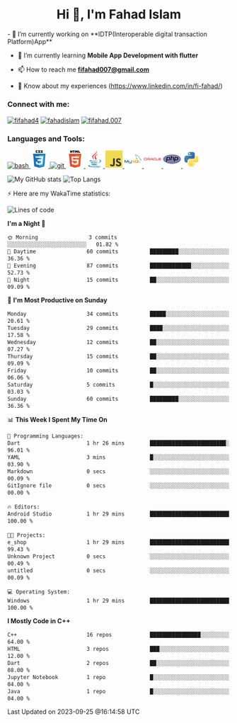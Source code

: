 <h1 align="center">Hi 👋, I'm Fahad Islam</h1>
- 🔭 I’m currently working on **IDTP(Interoperable digital transaction Platform)App**

- 🌱 I’m currently learning **Mobile App Development with flutter**

- 📫 How to reach me **fifahad007@gmail.com**

- 📄 Know about my experiences (https://www.linkedin.com/in/fi-fahad/)

<h3 align="left">Connect with me:</h3>
<p align="left">
<a href="https://twitter.com/fifahad4" target="blank"><img align="center" src="https://raw.githubusercontent.com/rahuldkjain/github-profile-readme-generator/master/src/images/icons/Social/twitter.svg" alt="fifahad4" height="30" width="40" /></a>
<a href="https://www.linkedin.com/in/fi-fahad/" target="blank"><img align="center" src="https://raw.githubusercontent.com/rahuldkjain/github-profile-readme-generator/master/src/images/icons/Social/linked-in-alt.svg" alt="fahadislam" height="30" width="40" /></a>
<a href="https://fb.com/fifahad.007" target="blank"><img align="center" src="https://raw.githubusercontent.com/rahuldkjain/github-profile-readme-generator/master/src/images/icons/Social/facebook.svg" alt="fifahad.007" height="30" width="40" /></a>
</p>

<h3 align="left">Languages and Tools:</h3>
<p align="left"> <a href="https://www.gnu.org/software/bash/" target="_blank" rel="noreferrer"> <img src="https://www.vectorlogo.zone/logos/gnu_bash/gnu_bash-icon.svg" alt="bash" width="40" height="40"/> </a> <a href="https://www.w3schools.com/css/" target="_blank" rel="noreferrer"> <img src="https://raw.githubusercontent.com/devicons/devicon/master/icons/css3/css3-original-wordmark.svg" alt="css3" width="40" height="40"/> </a> <a href="https://git-scm.com/" target="_blank" rel="noreferrer"> <img src="https://www.vectorlogo.zone/logos/git-scm/git-scm-icon.svg" alt="git" width="40" height="40"/> </a> <a href="https://www.w3.org/html/" target="_blank" rel="noreferrer"> <img src="https://raw.githubusercontent.com/devicons/devicon/master/icons/html5/html5-original-wordmark.svg" alt="html5" width="40" height="40"/> </a> <a href="https://www.java.com" target="_blank" rel="noreferrer"> <img src="https://raw.githubusercontent.com/devicons/devicon/master/icons/java/java-original.svg" alt="java" width="40" height="40"/> </a> <a href="https://developer.mozilla.org/en-US/docs/Web/JavaScript" target="_blank" rel="noreferrer"> <img src="https://raw.githubusercontent.com/devicons/devicon/master/icons/javascript/javascript-original.svg" alt="javascript" width="40" height="40"/> </a> <a href="https://www.mysql.com/" target="_blank" rel="noreferrer"> <img src="https://raw.githubusercontent.com/devicons/devicon/master/icons/mysql/mysql-original-wordmark.svg" alt="mysql" width="40" height="40"/> </a> <a href="https://www.oracle.com/" target="_blank" rel="noreferrer"> <img src="https://raw.githubusercontent.com/devicons/devicon/master/icons/oracle/oracle-original.svg" alt="oracle" width="40" height="40"/> </a> <a href="https://www.php.net" target="_blank" rel="noreferrer"> <img src="https://raw.githubusercontent.com/devicons/devicon/master/icons/php/php-original.svg" alt="php" width="40" height="40"/> </a> <a href="https://www.python.org" target="_blank" rel="noreferrer"> <img src="https://raw.githubusercontent.com/devicons/devicon/master/icons/python/python-original.svg" alt="python" width="40" height="40"/> </a> </p>

![My GitHub stats](https://github-readme-stats.vercel.app/api?username=Fahaddada47&show_icons=true&theme=radical)
![Top Langs](https://github-readme-stats.vercel.app/api/top-langs/?username=Fahaddada47&layout=donut)


⚡ Here are my WakaTime statistics:

<!--START_SECTION:waka-->
![Lines of code](https://img.shields.io/badge/From%20Hello%20World%20I%27ve%20Written-238.7%20thousand%20lines%20of%20code-blue)

**I'm a Night 🦉** 

```text
🌞 Morning                3 commits           ░░░░░░░░░░░░░░░░░░░░░░░░░   01.82 % 
🌆 Daytime                60 commits          █████████░░░░░░░░░░░░░░░░   36.36 % 
🌃 Evening                87 commits          █████████████░░░░░░░░░░░░   52.73 % 
🌙 Night                  15 commits          ██░░░░░░░░░░░░░░░░░░░░░░░   09.09 % 
```
📅 **I'm Most Productive on Sunday** 

```text
Monday                   34 commits          █████░░░░░░░░░░░░░░░░░░░░   20.61 % 
Tuesday                  29 commits          ████░░░░░░░░░░░░░░░░░░░░░   17.58 % 
Wednesday                12 commits          ██░░░░░░░░░░░░░░░░░░░░░░░   07.27 % 
Thursday                 15 commits          ██░░░░░░░░░░░░░░░░░░░░░░░   09.09 % 
Friday                   10 commits          ██░░░░░░░░░░░░░░░░░░░░░░░   06.06 % 
Saturday                 5 commits           █░░░░░░░░░░░░░░░░░░░░░░░░   03.03 % 
Sunday                   60 commits          █████████░░░░░░░░░░░░░░░░   36.36 % 
```


📊 **This Week I Spent My Time On** 

```text
💬 Programming Languages: 
Dart                     1 hr 26 mins        ████████████████████████░   96.01 % 
YAML                     3 mins              █░░░░░░░░░░░░░░░░░░░░░░░░   03.90 % 
Markdown                 0 secs              ░░░░░░░░░░░░░░░░░░░░░░░░░   00.09 % 
GitIgnore file           0 secs              ░░░░░░░░░░░░░░░░░░░░░░░░░   00.00 % 

🔥 Editors: 
Android Studio           1 hr 29 mins        █████████████████████████   100.00 % 

🐱‍💻 Projects: 
e_shop                   1 hr 29 mins        █████████████████████████   99.43 % 
Unknown Project          0 secs              ░░░░░░░░░░░░░░░░░░░░░░░░░   00.49 % 
untitled                 0 secs              ░░░░░░░░░░░░░░░░░░░░░░░░░   00.09 % 

💻 Operating System: 
Windows                  1 hr 29 mins        █████████████████████████   100.00 % 
```

**I Mostly Code in C++** 

```text
C++                      16 repos            ████████████████░░░░░░░░░   64.00 % 
HTML                     3 repos             ███░░░░░░░░░░░░░░░░░░░░░░   12.00 % 
Dart                     2 repos             ██░░░░░░░░░░░░░░░░░░░░░░░   08.00 % 
Jupyter Notebook         1 repo              █░░░░░░░░░░░░░░░░░░░░░░░░   04.00 % 
Java                     1 repo              █░░░░░░░░░░░░░░░░░░░░░░░░   04.00 % 
```




 Last Updated on 2023-09-25 @16:14:58 UTC
<!--END_SECTION:waka-->



